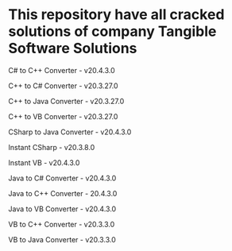 # This repository have all cracked solutions of company Tangible Software Solutions

C# to C++ Converter - v20.4.3.0

C++ to C# Converter - v20.3.27.0

C++ to Java Converter - v20.3.27.0

C++ to VB Converter - v20.3.27.0

CSharp to Java Converter - v20.4.3.0

Instant CSharp - v20.3.8.0

Instant VB - v20.4.3.0

Java to C# Converter - v20.4.3.0

Java to C++ Converter - 20.4.3.0

Java to VB Converter - v20.4.3.0

VB to C++ Converter - v20.3.3.0

VB to Java Converter - v20.3.3.0
